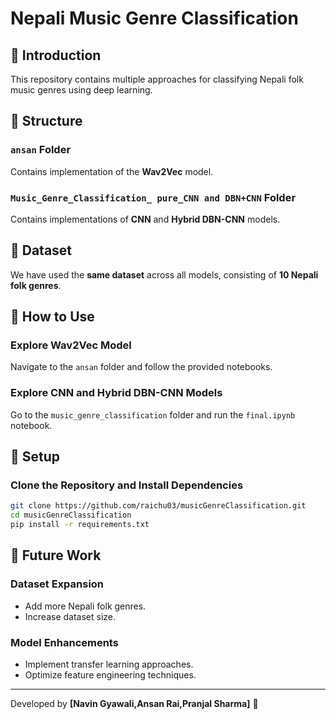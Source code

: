 # Nepali Music Genre Classification

## 🎵 Introduction
This repository contains multiple approaches for classifying Nepali folk music genres using deep learning.

## 📂 Structure
### `ansan` Folder
Contains implementation of the **Wav2Vec** model.

### `Music_Genre_Classification_ pure_CNN and DBN+CNN` Folder
Contains implementations of **CNN** and **Hybrid DBN-CNN** models.

## 🎼 Dataset
We have used the **same dataset** across all models, consisting of **10 Nepali folk genres**.

## 🚀 How to Use
### Explore Wav2Vec Model
Navigate to the `ansan` folder and follow the provided notebooks.

### Explore CNN and Hybrid DBN-CNN Models
Go to the `music_genre_classification` folder and run the `final.ipynb` notebook.

## 🔧 Setup
### Clone the Repository and Install Dependencies
```bash
git clone https://github.com/raichu03/musicGenreClassification.git
cd musicGenreClassification
pip install -r requirements.txt
```

## 🔮 Future Work
### Dataset Expansion
- Add more Nepali folk genres.
- Increase dataset size.

### Model Enhancements
- Implement transfer learning approaches.
- Optimize feature engineering techniques.

---
Developed by **[Navin Gyawali,Ansan Rai,Pranjal Sharma]** 🚀

